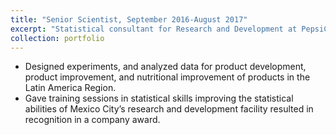 ```yaml
---
title: "Senior Scientist, September 2016-August 2017"
excerpt: "Statistical consultant for Research and Development at PepsiCo Inc. , Mexico City"
collection: portfolio
---
```

* Designed experiments, and analyzed data for product development, product improvement, and nutritional improvement of products in the Latin America Region.
* Gave training sessions in statistical skills improving the statistical abilities of Mexico City’s research and development facility resulted in recognition in a company award.
